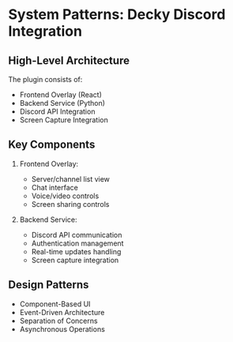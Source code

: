 # System Patterns: Decky Discord Integration

## High-Level Architecture
The plugin consists of:
- Frontend Overlay (React)
- Backend Service (Python)
- Discord API Integration
- Screen Capture Integration

## Key Components
1. Frontend Overlay:
   - Server/channel list view
   - Chat interface
   - Voice/video controls
   - Screen sharing controls

2. Backend Service:
   - Discord API communication
   - Authentication management
   - Real-time updates handling
   - Screen capture integration

## Design Patterns
- Component-Based UI
- Event-Driven Architecture
- Separation of Concerns
- Asynchronous Operations